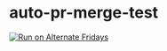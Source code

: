 # auto-pr-merge-test
[![Run on Alternate Fridays](https://github.com/sudarsana-reddy/auto-pr-merge-test/actions/workflows/week-number.yml/badge.svg?branch=main&event=schedule)](https://github.com/sudarsana-reddy/auto-pr-merge-test/actions/workflows/week-number.yml)
